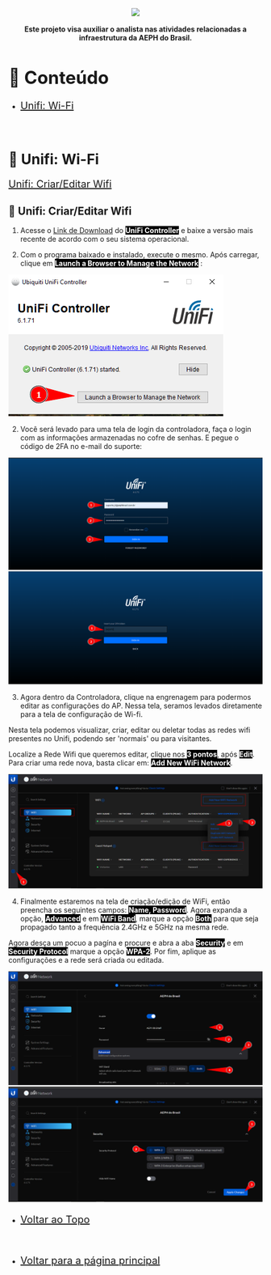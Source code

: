 <p align="center">
    <a href="../README.md">
        <img src="../imagens/aeph-logo.png" width="200px">
    </a>
</p>

<p align="center">
<b>Este projeto visa auxiliar o analista nas atividades relacionadas a infraestrutura da AEPH do Brasil.</b>
</p>
<h1 id="conteudo" style="font-size:35px;">📝 Conteúdo</h1>

- <p style="font-size:20px"> <a href="#unifiwifi">Unifi: Wi-Fi</a></p>

<br>

<h1 id="unifiwifi">📶 Unifi: Wi-Fi</h1>


<p style="font-size:20px"> <a href="#criarwificorp"> Unifi: Criar/Editar Wifi</a></p>
<!--<p style="font-size:20px"> <a href="#filesasterisk"> Too Many Open Files</a></p>-->


<h2 id="criarwificorp">📶 Unifi: Criar/Editar Wifi</h2>

1. <p>Acesse o <a href="https://ui.com/download/unifi">Link de Download</a> do <b style="color:white; background-color:black">UniFi Controller</b> e baixe a versão mais recente de acordo com o seu sistema operacional. 

1. <p>Com o programa baixado e instalado, execute o mesmo. Após carregar, clique em <b style="color:white; background-color:black">Launch a Browser to Manage the Network</b> :</p>

<img src="../imagens/procedimentos-img/wifi1.png" alt="wifi1">

<br>

2. <p> Você será levado para uma tela de login da controladora, faça o login com as informações armazenadas no cofre de senhas. E pegue o código de 2FA no e-mail do suporte:</p>

<img src="../imagens/procedimentos-img/wifi2.png" alt="wifi2">

<img src="../imagens/procedimentos-img/wifi3.png" alt="wifi3">

<br>

3. <p> Agora dentro da Controladora, clique na engrenagem para podermos editar as configurações do AP. Nessa tela, seramos levados diretamente para a tela de configuração de Wi-fi.
Nesta tela podemos visualizar, criar, editar ou deletar todas as redes wifi presentes no Unifi, podendo ser 'normais' ou para visitantes.

Localize a Rede Wifi que queremos editar, clique nos <b style="color:white; background-color:black">3 pontos</b>, após <b style="color:white; background-color:black">Edit</b>. Para  criar uma rede nova, basta clicar em: <b style="color:white; background-color:black">Add New WiFi Network</b>.</p>

<img src="../imagens/procedimentos-img/wifi4.png" alt="wifi4">

<br>

4. <p> Finalmente estaremos na tela de criação/edição de WiFi, então preencha os seguintes campos: <b style="color:white; background-color:black">Name, Password</b>. Agora expanda a opção, <b style="color:white; background-color:black">Advanced</b> e em <b style="color:white; background-color:black">WiFi Band</b>, marque a opção <b style="color:white; background-color:black">Both</b> para que seja propagado tanto a frequência 2.4GHz e 5GHz na mesma rede.
Agora desça um pocuo a pagína e procure e abra a aba <b style="color:white; background-color:black">Security</b> e em <b style="color:white; background-color:black">Security Protocol</b> marque a opção <b style="color:white; background-color:black">WPA-2</b>. Por fim, aplique as configurações e a rede será criada ou editada. </p>

<img src="../imagens/procedimentos-img/wifi5.png" alt="wifi5">
<img src="../imagens/procedimentos-img/wifi6.png" alt="wifi6">

<br>

- <p style="font-size:20px"> <a href="#"> Voltar ao Topo</a></p>

<br>

- <p style="font-size:20px"> <a href="../README.md"> Voltar para a página principal</a></p>